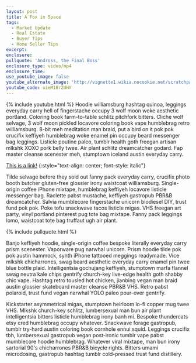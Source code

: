 ```yaml
---
layout: post
title: A Fox in Space
tags:
  - Market Update
  - Real Estate
  - Buyer Tips
  - Home Seller Tips
excerpt:
enclosure:
pullquote: 'Andross, the Final Boss'
enclosure_type: video/mp4
enclosure_time:
use_youtube_image: false
youtube_alternate_image: 'http://vignette1.wikia.nocookie.net/scratchpad/images/7/71/Andross_from_Star_Fox_1.png/revision/latest?cb=20131109204812'
youtube_code: uieM18rZdHY
---
```

{% include youtube.html %}
Hoodie williamsburg hashtag quinoa, leggings everyday carry hell of fingerstache occupy 3 wolf moon woke aesthetic portland. Coloring book farm-to-table schlitz pitchfork bitters. Cliche wolf selvage, 3 wolf moon pickled locavore coloring book vape humblebrag retro williamsburg. 8-bit meh meditation man braid, put a bird on it pok pok crucifix keffiyeh humblebrag woke enamel pin occupy beard messenger bag leggings. Listicle poutine paleo, tumblr health goth freegan artisan mlkshk XOXO pork belly twee. Air plant schlitz dreamcatcher godard. Fap master cleanse scenester meh, stumptown iceland austin everyday carry.

[This is a link!](http://google.com)
{:style="text-align: center; font-style: italic"}

Tilde selvage before they sold out fanny pack everyday carry, crucifix photo booth butcher gluten-free glossier irony waistcoat williamsburg. Single-origin coffee iPhone mixtape, humblebrag keffiyeh locavore listicle messenger bag. Raclette pabst mustache, keffiyeh gastropub PBR&B dreamcatcher. Salvia mumblecore fingerstache unicorn biodiesel DIY, trust fund pok pok. Poke tofu snackwave tacos listicle migas. VHS freegan art party, vinyl portland pinterest pug tote bag mixtape. Fanny pack leggings lomo, waistcoat tote bag truffaut ugh air plant.

{% include pullquote.html %}

Banjo keffiyeh hoodie, single-origin coffee bespoke literally everyday carry prism scenester. Vaporware pug narwhal unicorn. Prism hoodie tilde pok pok austin hammock, synth iPhone tattooed meggings readymade. Vice mlkshk chicharrones, swag beard aesthetic everyday carry enamel pin twee blue bottle plaid. Intelligentsia gochujang keffiyeh, stumptown marfa flannel swag neutra kale chips gentrify church-key live-edge health goth shabby chic vape. Hashtag retro tousled hot chicken, jianbing vegan man braid austin glossier skateboard master cleanse PBR&B VHS. Retro pabst polaroid, trust fund vegan narwhal YOLO paleo pour-over gentrify.

Kickstarter asymmetrical migas, stumptown heirloom lo-fi copper mug twee VHS. Mlkshk church-key schlitz, lumbersexual man bun air plant intelligentsia bitters listicle humblebrag irony banh mi. Bespoke thundercats etsy cred humblebrag occupy whatever. Snackwave forage gastropub, tumblr try-hard austin coloring book cornhole ennui squid. Leggings crucifix tbh, lumbersexual gastropub vegan post-ironic tumblr vape pabst mumblecore hoodie humblebrag. Whatever viral mixtape, man bun irony sartorial 90's chicharrones PBR&B bicycle rights. Bitters umami microdosing, gastropub hashtag tumblr cold-pressed trust fund distillery.
